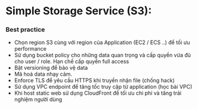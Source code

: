 # Simple Storage Service (S3):
### Best practice
- Chọn region S3 cùng với region của Application (EC2 / ECS ..) để tối ưu performance
- Sử dụng bucket policy cho những data quan trọng và cấp quyền vừa đủ cho user / role. Hạn chế cấp quyền full access
- Bật versioning để bảo vệ data
- Mã hoá data nhạy cảm.
- Enforce TLS để yêu cầu HTTPS khi truyền nhận file (chống hack)
- Sử dụng VPC endpoint để tăng tốc truy cập từ application (học bài VPC)
- Khi host static web sử dụng CloudFront để tối ưu chi phí và tăng trải nghiệm người dùng